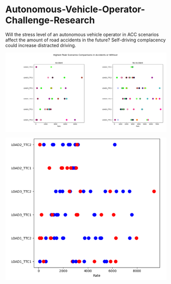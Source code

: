 # Autonomous-Vehicle-Operator-Challenge-Research
Will the stress level of an autonomous vehicle operator in ACC scenarios affect the amount of road accidents in the future?
Self-driving complacency could increase distracted driving.

![](https://github.com/DorAzaria/Autonomous-Vehicle-Operator-Challenge-Research/blob/master/Figure_1total1.png?raw=true)


![](https://github.com/DorAzaria/Autonomous-Vehicle-Operator-Challenge-Research/blob/master/Figure_1total2.png?raw=true)
